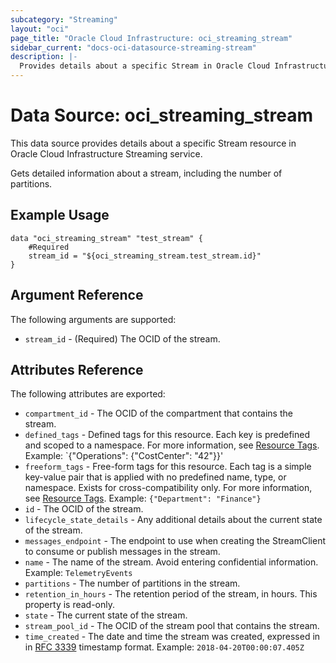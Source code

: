 ```yaml
---
subcategory: "Streaming"
layout: "oci"
page_title: "Oracle Cloud Infrastructure: oci_streaming_stream"
sidebar_current: "docs-oci-datasource-streaming-stream"
description: |-
  Provides details about a specific Stream in Oracle Cloud Infrastructure Streaming service
---
```


# Data Source: oci_streaming_stream
This data source provides details about a specific Stream resource in Oracle Cloud Infrastructure Streaming service.

Gets detailed information about a stream, including the number of partitions.

## Example Usage

```hcl
data "oci_streaming_stream" "test_stream" {
	#Required
	stream_id = "${oci_streaming_stream.test_stream.id}"
}
```

## Argument Reference

The following arguments are supported:

* `stream_id` - (Required) The OCID of the stream. 


## Attributes Reference

The following attributes are exported:

* `compartment_id` - The OCID of the compartment that contains the stream.
* `defined_tags` - Defined tags for this resource. Each key is predefined and scoped to a namespace. For more information, see [Resource Tags](https://docs.cloud.oracle.com/iaas/Content/General/Concepts/resourcetags.htm).  Example: `{"Operations": {"CostCenter": "42"}}' 
* `freeform_tags` - Free-form tags for this resource. Each tag is a simple key-value pair that is applied with no predefined name, type, or namespace. Exists for cross-compatibility only. For more information, see [Resource Tags](https://docs.cloud.oracle.com/iaas/Content/General/Concepts/resourcetags.htm).  Example: `{"Department": "Finance"}` 
* `id` - The OCID of the stream.
* `lifecycle_state_details` - Any additional details about the current state of the stream.
* `messages_endpoint` - The endpoint to use when creating the StreamClient to consume or publish messages in the stream.
* `name` - The name of the stream. Avoid entering confidential information.  Example: `TelemetryEvents` 
* `partitions` - The number of partitions in the stream.
* `retention_in_hours` - The retention period of the stream, in hours. This property is read-only.
* `state` - The current state of the stream.
* `stream_pool_id` - The OCID of the stream pool that contains the stream.
* `time_created` - The date and time the stream was created, expressed in in [RFC 3339](https://tools.ietf.org/rfc/rfc3339) timestamp format.  Example: `2018-04-20T00:00:07.405Z` 

